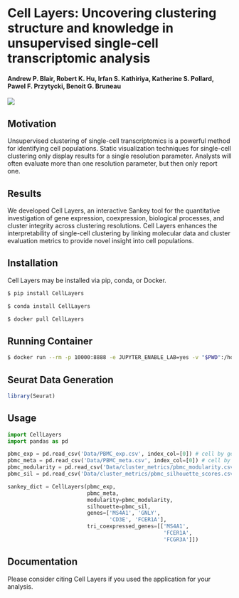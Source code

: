# Cell Layers: Uncovering clustering structure and knowledge in unsupervised single-cell transcriptomic analysis
#### Andrew P. Blair, Robert K. Hu, Irfan S. Kathiriya, Katherine S. Pollard, Pawel F. Przytycki, Benoit G. Bruneau

<image src="Examples/example.png">

## Motivation
Unsupervised clustering of single-cell transcriptomics is a powerful method for identifying cell populations. Static visualization techniques for single-cell clustering only display results for a single resolution parameter. Analysts will often evaluate more than one resolution parameter, but then only report one.

## Results
We developed Cell Layers, an interactive Sankey tool for the quantitative investigation of gene expression, coexpression, biological processes, and cluster integrity across clustering resolutions. Cell Layers enhances the interpretability of single-cell clustering by linking molecular data and cluster evaluation metrics to provide novel insight into cell populations.

## Installation
Cell Layers may be installed via pip, conda, or Docker.

```bash
$ pip install CellLayers
```
```bash
$ conda install CellLayers
```
```bash
$ docker pull CellLayers
```

## Running Container

```bash
$ docker run --rm -p 10000:8888 -e JUPYTER_ENABLE_LAB=yes -v "$PWD":/home/jovyan/work apblair/computing-envs:ab-JupyterLab_seurat_v3.2.0_scanpy_v1.5.0
```

## Seurat Data Generation
```R
library(Seurat)
```

## Usage
```python
import CellLayers
import pandas as pd

pbmc_exp = pd.read_csv('Data/PBMC_exp.csv', index_col=[0]) # cell by gene expression matrix
pbmc_meta = pd.read_csv('Data/PBMC_meta.csv', index_col=[0]) # cell by resolution matrix
pbmc_modularity = pd.read_csv('Data/cluster_metrics/pbmc_modularity.csv', index_col=[0])
pbmc_sil = pd.read_csv('Data/cluster_metrics/pbmc_silhouette_scores.csv', index_col=[0])

sankey_dict = CellLayers(pbmc_exp, 
                         pbmc_meta, 
                         modularity=pbmc_modularity,
                         silhouette=pbmc_sil,
                         genes=['MS4A1', 'GNLY',
                                'CD3E', 'FCER1A'],
                         tri_coexpressed_genes=[['MS4A1',
                                                 'FCER1A', 
                                                 'FCGR3A']])
```



## Documentation
Please consider citing Cell Layers if you used the application for your analysis.
